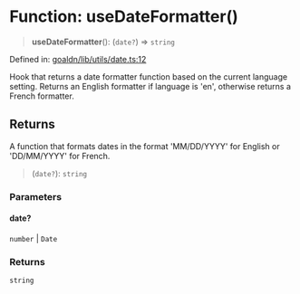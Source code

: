 # Function: useDateFormatter()

> **useDateFormatter**(): (`date?`) => `string`

Defined in: [goaldn/lib/utils/date.ts:12](https://github.com/aldesgroup/goaldn/blob/6a7943d02984b1a6b41d76a3a483a1484b644076/lib/utils/date.ts#L12)

Hook that returns a date formatter function based on the current language setting.
Returns an English formatter if language is 'en', otherwise returns a French formatter.

## Returns

A function that formats dates in the format 'MM/DD/YYYY' for English or 'DD/MM/YYYY' for French.

> (`date?`): `string`

### Parameters

#### date?

`number` | `Date`

### Returns

`string`
